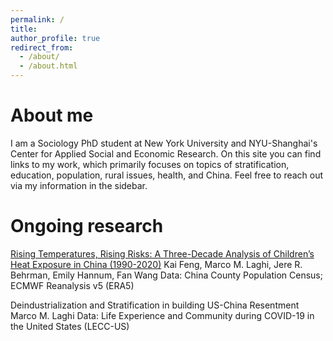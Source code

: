 ```yaml
---
permalink: /
title:
author_profile: true
redirect_from: 
  - /about/
  - /about.html
---
```

About me
======
I am a Sociology PhD student at New York University and NYU-Shanghai's Center for Applied Social and Economic Research. On this site you can find links to my work, which primarily focuses on topics of stratification, education, population, rural issues, health, and China. Feel free to reach out via my information in the sidebar.

Ongoing research
======
[Rising Temperatures, Rising Risks: A Three-Decade Analysis of Children’s Heat Exposure in China (1990-2020)](/https://szkaifeng.github.io/pdf/FengLBHWChinaChildrenHeat1990t2020.pdf)
Kai Feng, Marco M. Laghi, Jere R. Behrman, Emily Hannum, Fan Wang
Data: China County Population Census; ECMWF Reanalysis v5 (ERA5)
  
  
Deindustrialization and Stratification in building US-China Resentment
Marco M. Laghi
Data: Life Experience and Community during COVID-19 in the United States (LECC-US)
